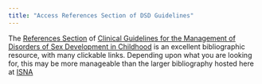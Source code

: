 ```yaml
---
title: "Access References Section of DSD Guidelines"
---
```


The [References Section][1] of [Clinical Guidelines for the Management of Disorders of Sex Development in Childhood][2] is an excellent bibliographic resource, with many clickable links. Depending upon what you are looking for, this may be more manageable than the larger bibliography hosted here at [<span class="caps">ISNA</span>][3]

 [1]: http://www.dsdguidelines.org/htdocs/clinical/references.html
 [2]: http://www.dsdguidelines.org
 [3]: http://www.isna.org/bibliographies.
